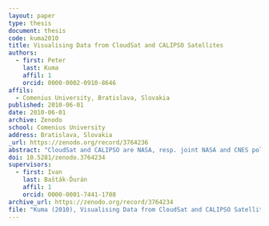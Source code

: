 ```yaml
---
layout: paper
type: thesis
document: thesis
code: kuma2010
title: Visualising Data from CloudSat and CALIPSO Satellites
authors:
  - first: Peter
    last: Kuma
    affil: 1
    orcid: 0000-0002-0910-8646
affils:
  - Comenius University, Bratislava, Slovakia
published: 2010-06-01
date: 2010-06-01
archive: Zenodo
school: Comenius University
address: Bratislava, Slovakia
_url: https://zenodo.org/record/3764236
abstract: "CloudSat and CALIPSO are NASA, resp. joint NASA and CNES polar-orbiting Earth observation satellites. CloudSat carries a millimetre-wave radar for observation of clouds. CALIPSO carries a visible and infrared polarisation-sensitive lidar for observation of aerosols and ice-phase clouds. Data from these satellites are distributed in the form of HDF4 and HDF-EOS2 product files. We introduce a software tool ccplot capable of visualising several data sets from the CloudSat 2B-GEOPROF, CALIPSO Lidar L1B Profiles, CALIPSO Lidar L2 Cloud Layer and Aqua MODIS L1B products. ccplot is a scriptable, unix command-line tool. We released ccplot on the Internet under the open-source-compatible BSD license."
doi: 10.5281/zenodo.3764234
supervisors:
  - first: Ivan
    last: Bašták-Ďurán
    affil: 1
    orcid: 0000-0001-7441-1708
archive_url: https://zenodo.org/record/3764234
file: "Kuma (2010), Visualising Data from CloudSat and CALIPSO Satellites.pdf"
---
```

